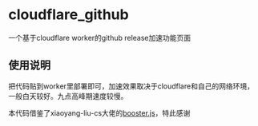 # cloudflare_github
一个基于cloudflare worker的github release加速功能页面

## 使用说明

把代码贴到worker里部署即可，加速效果取决于cloudflare和自己的网络环境，一般白天较好。九点高峰期速度较慢。

本代码借鉴了xiaoyang-liu-cs大佬的[booster.js](https://github.com/xiaoyang-liu-cs/booster.js)，特此感谢
